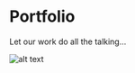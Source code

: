 # Portfolio
Let our work do all the talking...

![alt text](https://etherauthority.io/Untitled.png)
